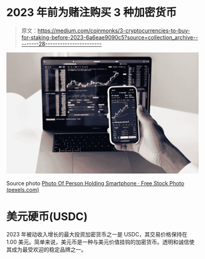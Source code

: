 # 2023 年前为赌注购买 3 种加密货币

> 原文：<https://medium.com/coinmonks/3-cryptocurrencies-to-buy-for-staking-before-2023-6a6eae9090c5?source=collection_archive---------28----------------------->

![](img/46d764dfb795fd9cf0b70787ca4587d9.png)

Source photo [Photo Of Person Holding Smartphone · Free Stock Photo (pexels.com)](https://www.pexels.com/photo/photo-of-person-holding-smartphone-6802042/)

# 美元硬币(USDC)

2023 年被动收入增长的最大投资加密货币之一是 USDC，其交易价格保持在 1.00 美元。简单来说，美元币是一种与美元价值挂钩的加密货币。透明和诚信使其成为最受欢迎的稳定品牌之一。